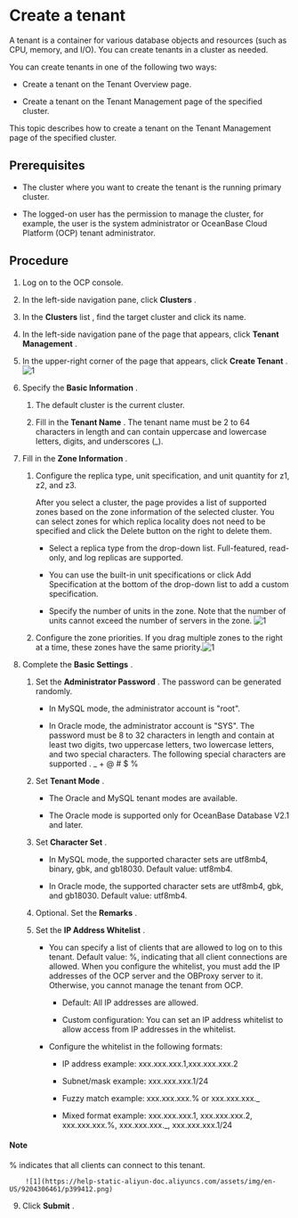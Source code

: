 Create a tenant
====================================

A tenant is a container for various database objects and resources (such as CPU, memory, and I/O). You can create tenants in a cluster as needed.

You can create tenants in one of the following two ways:

* Create a tenant on the Tenant Overview page.



* Create a tenant on the Tenant Management page of the specified cluster.






This topic describes how to create a tenant on the Tenant Management page of the specified cluster.

Prerequisites
----------------------------------

* The cluster where you want to create the tenant is the running primary cluster.



* The logged-on user has the permission to manage the cluster, for example, the user is the system administrator or OceanBase Cloud Platform (OCP) tenant administrator.






Procedure
------------------------------

1. Log on to the OCP console.



2. In the left-side navigation pane, click **Clusters** .



3. In the **Clusters** list , find the target cluster and click its name.



4. In the left-side navigation pane of the page that appears, click **Tenant Management** .



5. In the upper-right corner of the page that appears, click **Create Tenant** .
   ![1](https://help-static-aliyun-doc.aliyuncs.com/assets/img/en-US/8204306461/p399407.png)



6. Specify the **Basic Information** .

   1. The default cluster is the current cluster.



   2. Fill in the **Tenant Name** . The tenant name must be 2 to 64 characters in length and can contain uppercase and lowercase letters, digits, and underscores (_).






7. Fill in the **Zone Information** .

   1. Configure the replica type, unit specification, and unit quantity for z1, z2, and z3.

      After you select a cluster, the page provides a list of supported zones based on the zone information of the selected cluster. You can select zones for which replica locality does not need to be specified and click the Delete button on the right to delete them.
      * Select a replica type from the drop-down list. Full-featured, read-only, and log replicas are supported.



      * You can use the built-in unit specifications or click Add Specification at the bottom of the drop-down list to add a custom specification.



      * Specify the number of units in the zone. Note that the number of units cannot exceed the number of servers in the zone. ![1](https://help-static-aliyun-doc.aliyuncs.com/assets/img/en-US/9204306461/p399410.png)






   2. Configure the zone priorities. If you drag multiple zones to the right at a time, these zones have the same priority.![1](https://help-static-aliyun-doc.aliyuncs.com/assets/img/en-US/9204306461/p399411.png)






8. Complete the **Basic Settings** .

   1. Set the **Administrator Password** . The password can be generated randomly.

      * In MySQL mode, the administrator account is "root".



      * In Oracle mode, the administrator account is "SYS". The password must be 8 to 32 characters in length and contain at least two digits, two uppercase letters, two lowercase letters, and two special characters. The following special characters are supported . _ + @ # $ %






   2. Set **Tenant Mode** .

      * The Oracle and MySQL tenant modes are available.



      * The Oracle mode is supported only for OceanBase Database V2.1 and later.






   3. Set **Character Set** .

      * In MySQL mode, the supported character sets are utf8mb4, binary, gbk, and gb18030. Default value: utf8mb4.



      * In Oracle mode, the supported character sets are utf8mb4, gbk, and gb18030. Default value: utf8mb4.






   4. Optional. Set the **Remarks** .



   5. Set the **IP Address Whitelist** .

      * You can specify a list of clients that are allowed to log on to this tenant. Default value: %, indicating that all client connections are allowed. When you configure the whitelist, you must add the IP addresses of the OCP server and the OBProxy server to it. Otherwise, you cannot manage the tenant from OCP.

        * Default: All IP addresses are allowed.



        * Custom configuration: You can set an IP address whitelist to allow access from IP addresses in the whitelist.






      * Configure the whitelist in the following formats:

        * IP address example: xxx.xxx.xxx.1,xxx.xxx.xxx.2



        * Subnet/mask example: xxx.xxx.xxx.1/24



        * Fuzzy match example: xxx.xxx.xxx.% or xxx.xxx.xxx._



        * Mixed format example: xxx.xxx.xxx.1, xxx.xxx.xxx.2, xxx.xxx.xxx.%, xxx.xxx.xxx._, xxx.xxx.xxx.1/24





  <main id="notice" type='explain'>
    <h4>Note</h4>
    <p>% indicates that all clients can connect to this tenant.</p>
  </main>

        ![1](https://help-static-aliyun-doc.aliyuncs.com/assets/img/en-US/9204306461/p399412.png)








9.  Click **Submit** .





